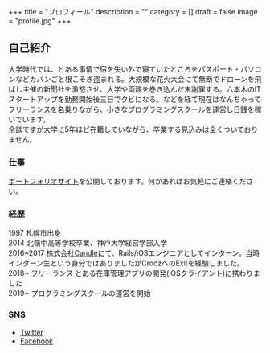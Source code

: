 +++
title = "プロフィール"
description = ""
category = []
draft = false
image = "profile.jpg"
+++
## 自己紹介
大学時代では、とある事情で宿を失い外で寝ていたところをパスポート・パソコンなどカバンごと根こそぎ盗まれる。大規模な花火大会にて無断でドローンを飛ばし主催の新聞社を激怒させ、大学や両親を巻き込んだ末謝罪する。六本木のITスタートアップを勤務開始後三日でクビになる。などを経て現在はなんちゃってフリーランスを名乗りながら、小さなプログラミングスクールを運営し日銭を稼いでいます。  
余談ですが大学に5年ほど在籍していながら、卒業する見込みは全くついておりません。

### 仕事
[ポートフォリオサイト](https://nosugi.tech)を公開しております。何かあればお気軽にご連絡ください。

### 経歴
1997 札幌市出身  
2014 北嶺中高等学校卒業、神戸大学経営学部入学  
2016~2017 株式会社[Candle](http://candle.co.jp/)にて、Rails/iOSエンジニアとしてインターン。当時インターン生という身分ではありましたがCroozへのExitを経験しました。  
2018~ フリーランス とある在庫管理アプリの開発(iOSクライアント)に携わりました  
2019~ プログラミングスクールの運営を開始    

### SNS
- [Twitter](https://twitter.com/nosugi1)
- [Facebook](https://www.facebook.com/yusuke.sugino.94)